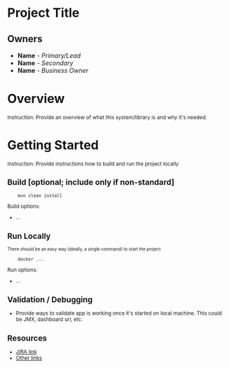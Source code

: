 # Project Title

## Owners
* **Name** - *Primary/Lead*
* **Name** - *Secondary*
* **Name** - *Business Owner*

# Overview

<small>Instruction: Provide an overview of what this system/library is and why it's needed.</small>

# Getting Started

<small>Instruction: Provide instructions how to build and run the project locally

## Build [optional; include only if non-standard]
```
    mvn clean install
```
Build options:
- ...

## Run Locally
<small>There should be an easy way (ideally, a single command) to start the project</small>
```
    docker ...
```

Run options:
- ...

## Validation / Debugging
 * Provide ways to validate app is working once it's started on local machine. This could be JMX, dashboard url, etc.

## Resources
- [JIRA link](http://jira.amp)
- [Other links](...)

